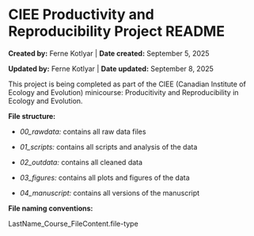 # CIEE Productivity and Reproducibility Project README

**Created by:** Ferne Kotlyar \| **Date created:** September 5, 2025

**Updated by:** Ferne Kotlyar \| **Date updated:** September 8, 2025

This project is being completed as part of the CIEE (Canadian Institute of Ecology and Evolution) minicourse: Producitivity and Reproducibility in Ecology and Evolution.

**File structure:**

-   *00_rawdata:* contains all raw data files

-   *01_scripts:* contains all scripts and analysis of the data

-   *02_outdata:* contains all cleaned data

-   *03_figures:* contains all plots and figures of the data

-   *04_manuscript:* contains all versions of the manuscript

**File naming conventions:**

LastName_Course_FileContent.file-type
